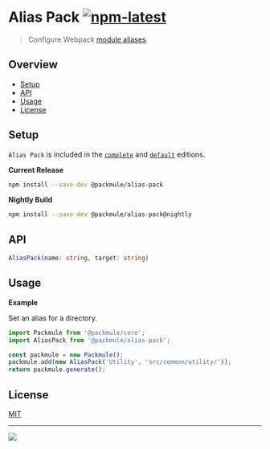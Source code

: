 # Alias Pack [![npm-latest]][npm]

> Configure Webpack [module aliases](https://webpack.js.org/configuration/resolve/#resolve-alias).

## Overview

-   [Setup](#setup)
-   [API](#api)
-   [Usage](#usage)
-   [License](#license)

## Setup

`Alias Pack` is included in the [`complete`][edition-complete] and [`default`][edition-default] editions.

**Current Release**

```bash
npm install --save-dev @packmule/alias-pack
```

**Nightly Build**

```bash
npm install --save-dev @packmule/alias-pack@nightly
```

## API

```typescript
AliasPack(name: string, target: string)
```

## Usage

**Example**

Set an alias for a directory.

```typescript
import Packmule from '@packmule/core';
import AliasPack from '@packmule/alias-pack';

const packmule = new Packmule();
packmule.add(new AliasPack('Utility', 'src/common/utility/'));
return packmule.generate();
```

## License

[MIT](https://choosealicense.com/licenses/mit/)

---

[<img src="https://avatars.githubusercontent.com/u/4364197?s=64">](https://www.pixelart.at/)

[packmule-hints]: https://www.npmjs.com/package/@packmule/core#hints
[packmule-api]: https://www.npmjs.com/package/@packmule/core#api
[npm]: https://www.npmjs.com/package/@packmule/alias-pack
[npm-latest]: https://img.shields.io/npm/v/@packmule/alias-pack/latest?color=%230AC2FF&label=release&style=for-the-badge
[edition-default]: https://www.npmjs.com/package/@packmule/default
[edition-complete]: https://www.npmjs.com/package/@packmule/complete
